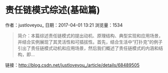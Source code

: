 # 责任链模式综述(基础篇)
作者：justloveyou_
日期：2017-04-01 13:21
浏览量：1534
> 简介：本篇综述责任链模式的提出动机、原理结构、典型实现和应用场景，并结合实例展现了其灵活性和可插拔性。首先，结合生活中“打扑克”的例子引出了责任链模式动机和应用场景，然后我们概述了责任链模式的内涵和结构，即...

 链接：http://blog.csdn.net/justloveyou_/article/details/68489505
